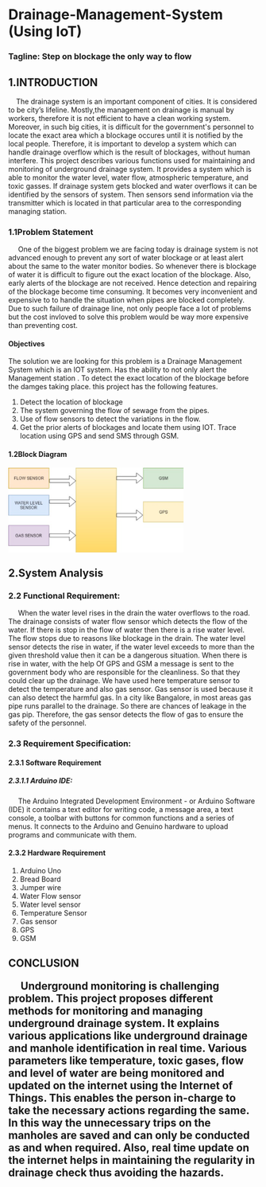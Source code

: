# Drainage-Management-System (Using IoT)

<h3>Tagline: Step on blockage the only way to flow</h3>
<h2>1.INTRODUCTION</h2>
<p>&nbsp;&nbsp;&nbsp;&nbsp;The drainage system is an important component of cities. It is considered to be city’s lifeline. Mostly,the management on drainage is manual by workers, therefore it is not efficient to have a clean working system. Moreover, in such big cities, it is difficult for the government's personnel to locate the exact area which a blockage occures until it is notified by the local people. Therefore, it is important to develop a system which can handle drainage overflow which is the result of blockages, without human interfere. This project describes various functions used for maintaining and monitoring of underground drainage system. It provides a system which is able to monitor the water level, water flow, atmospheric temperature, and toxic gasses. If drainage system gets blocked and water overflows it can be identified by the sensors of system. Then sensors send information via the transmitter which is located in that particular area to the corresponding managing station.</p>

<h3>1.1Problem Statement</h3>
	<p>&nbsp;&nbsp;&nbsp;&nbsp; One of the biggest problem we are facing today is drainage system is not advanced enough to prevent any sort of water blockage or at least alert about the same to the water monitor bodies. So whenever there is blockage of water it is difficult to figure out the exact location of the blockage. Also, early alerts of the blockage are not received. Hence detection and repairing of the blockage become time consuming.  It becomes very inconvenient and expensive to  to handle the situation when pipes are blocked completely.  Due to such failure of drainage line, not only people face a lot of problems but the cost invloved to solve this problem would be way more expensive than preventing cost. </p> 
 
<h4>Objectives</h4>
<p> The solution we are looking for this problem is a Drainage Management System which is an IOT system.  Has the ability to not only alert the Management station . To detect the exact location of the blockage before the damges taking place. this project has the following features. </p> 
<ol>
  <li>	Detect the location of blockage </li>
  <li>	The system governing the flow of sewage from the pipes.  </li>
  <li>	Use of flow sensors to detect the variations in the flow. </li>
  <li>	Get the prior alerts of blockages and locate them using IOT. Trace location using GPS and send SMS through GSM.</li></ol>

<h4>1.2Block Diagram</h4>
<img src="photos/Block diagram.png" alt="Block Diagram" height="40%" width="70%" align="center">

<h2>2.System Analysis</h2>
<h3>2.2	Functional Requirement:</h3>
<p>&nbsp;&nbsp;&nbsp;&nbsp; When the water level rises in the drain the water overflows to the road. The drainage consists of water flow sensor which detects the flow of the water. If there is stop in the flow of water then there is a rise water level. The flow stops due to reasons like blockage in the drain. The water level sensor detects the rise in water, if the water level exceeds to more than the given threshold value then it can be a dangerous situation. When there is rise in water, with the help Of GPS and GSM a message is sent to the government body who are responsible for the cleanliness. So that they could clear up the drainage. We have used here temperature sensor to detect the temperature and also gas sensor. Gas sensor is used because it can also detect the harmful gas. In a city like Bangalore, in most areas gas pipe runs parallel to the drainage. So there are chances of leakage in the gas pip. Therefore, the gas sensor detects the flow of gas to ensure the safety of the personnel.  </p>

<h3>2.3	Requirement Specification:</h3>
<h4>2.3.1 Software Requirement</h4>
<h5>2.3.1.1 Arduino IDE: </h5>
<p>&nbsp;&nbsp;&nbsp;&nbsp; The Arduino Integrated Development Environment - or Arduino Software (IDE) it contains a text editor for writing code, a message area, a text console, a toolbar with buttons for common functions and a series of menus. It connects to the Arduino and Genuino hardware to upload programs and communicate with them.</p>

<h4>2.3.2 Hardware Requirement</h4>
		  
<ol>
   <li>Arduino Uno  </li>
   <li>Bread Board </li>
   <li>Jumper wire </li>
   <li>Water Flow sensor</li>
   <li>Water level sensor</li>
   <li>Temperature Sensor</li>
   <li>Gas sensor</li>
   <li>GPS</li>
   <li>GSM</li>
</ol>

<h2>CONCLUSION </2>
<p>&nbsp;&nbsp;&nbsp;&nbsp; Underground monitoring is challenging problem. This project proposes different methods for monitoring and managing underground drainage system. It explains various applications like underground drainage and manhole identification in real time. Various parameters like temperature, toxic gases, flow and level of water are being monitored and updated on the internet using the Internet of Things. This enables the person in-charge to take the necessary actions regarding the same. In this way the unnecessary trips on the manholes are saved and can only be conducted as and when required. Also, real time update on the internet helps in maintaining the regularity in drainage check thus avoiding the hazards. </p>
